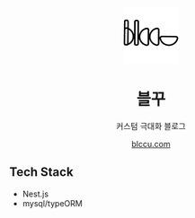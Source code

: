 <div align="center">
  <img src="readme-assets/logo.png" width="100" height="100" />
  <h1>블꾸</h1>
  <p>커스텀 극대화 블로그<p>
  <a href="https://blccu.com">blccu.com</a>
</div>

## Tech Stack

- Nest.js
- mysql/typeORM
